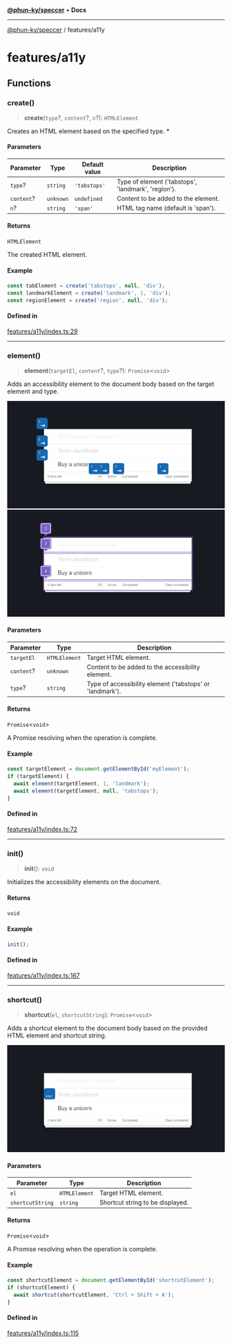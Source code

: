 [**@phun-ky/speccer**](../README.md) • **Docs**

***

[@phun-ky/speccer](../README.md) / features/a11y

# features/a11y

## Functions

### create()

> **create**(`type`?, `content`?, `n`?): `HTMLElement`

Creates an HTML element based on the specified type.
*

#### Parameters

| Parameter | Type | Default value | Description |
| ------ | ------ | ------ | ------ |
| `type`? | `string` | `'tabstops'` | Type of element ('tabstops', 'landmark', 'region'). |
| `content`? | `unknown` | `undefined` | Content to be added to the element. |
| `n`? | `string` | `'span'` | HTML tag name (default is 'span'). |

#### Returns

`HTMLElement`

The created HTML element.

#### Example

```ts
const tabElement = create('tabstops', null, 'div');
const landmarkElement = create('landmark', 1, 'div');
const regionElement = create('region', null, 'div');
```

#### Defined in

[features/a11y/index.ts:29](https://github.com/phun-ky/speccer/blob/main/src/features/a11y/index.ts#L29)

***

### element()

> **element**(`targetEl`, `content`?, `type`?): `Promise`\<`void`\>

Adds an accessibility element to the document body based on the target element and type.

![Screenshot of speccer a11y tab stops in use](https://github.com/phun-ky/speccer/blob/main/public/a11y-tabstop.png?raw=true)
![Screenshot of speccer a11y landmark in use](https://github.com/phun-ky/speccer/blob/main/public/a11y-landmark.png?raw=true)

#### Parameters

| Parameter | Type | Description |
| ------ | ------ | ------ |
| `targetEl` | `HTMLElement` | Target HTML element. |
| `content`? | `unknown` | Content to be added to the accessibility element. |
| `type`? | `string` | Type of accessibility element ('tabstops' or 'landmark'). |

#### Returns

`Promise`\<`void`\>

A Promise resolving when the operation is complete.

#### Example

```ts
const targetElement = document.getElementById('myElement');
if (targetElement) {
  await element(targetElement, 1, 'landmark');
  await element(targetElement, null, 'tabstops');
}
```

#### Defined in

[features/a11y/index.ts:72](https://github.com/phun-ky/speccer/blob/main/src/features/a11y/index.ts#L72)

***

### init()

> **init**(): `void`

Initializes the accessibility elements on the document.

#### Returns

`void`

#### Example

```ts
init();
```

#### Defined in

[features/a11y/index.ts:167](https://github.com/phun-ky/speccer/blob/main/src/features/a11y/index.ts#L167)

***

### shortcut()

> **shortcut**(`el`, `shortcutString`): `Promise`\<`void`\>

Adds a shortcut element to the document body based on the provided HTML element and shortcut string.

![Screenshot of speccer a11y shortcuts in use](https://github.com/phun-ky/speccer/blob/main/public/a11y-shortcut.png?raw=true)

#### Parameters

| Parameter | Type | Description |
| ------ | ------ | ------ |
| `el` | `HTMLElement` | Target HTML element. |
| `shortcutString` | `string` | Shortcut string to be displayed. |

#### Returns

`Promise`\<`void`\>

A Promise resolving when the operation is complete.

#### Example

```ts
const shortcutElement = document.getElementById('shortcutElement');
if (shortcutElement) {
  await shortcut(shortcutElement, 'Ctrl + Shift + A');
}
```

#### Defined in

[features/a11y/index.ts:115](https://github.com/phun-ky/speccer/blob/main/src/features/a11y/index.ts#L115)
